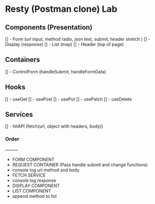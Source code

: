 # Resty (Postman clone) Lab


## Components (Presentation)
[] - Form (url input, method radio, json text, submit, header stretch )
[] - Display (response)
[] - List (map)
[] - Header (top of page)

## Containers
[] - ControlForm (handleSubmit, handleFormData)

## Hooks
[] - useGet
[] - usePost
[] - usePut
[] - usePatch
[] - useDelete

## Services
[] - hitAPI (fetch(url, object with headers, body))


### Order
——— 
- FORM COMPONENT
- REQUEST CONTAINER (Pass handle submit and change functions)
- console log url method and body
- FETCH SERVICE
- console log response
- DISPLAY COMPONENT
- LIST COMPONENT
- append method to list